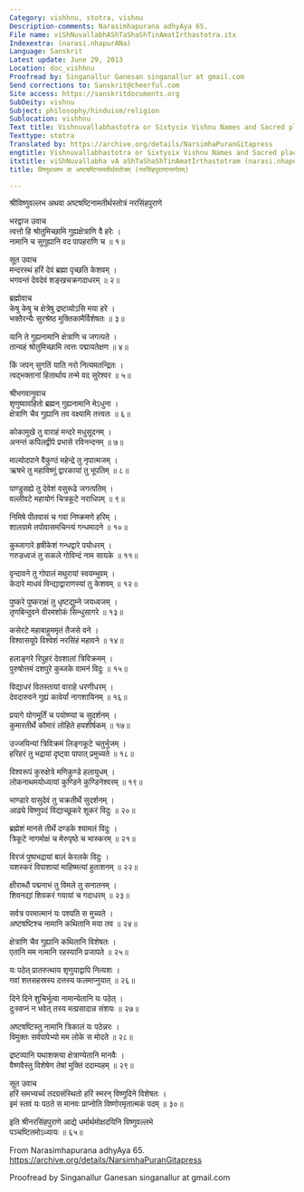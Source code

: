 ```yaml
---
Category: vishhnu, stotra, vishnu
Description-comments: Narasimhapurana adhyAya 65.
File name: viShNuvallabhAShTaShaShTinAmatIrthastotra.itx
Indexextra: (narasi.nhapurANa)
Language: Sanskrit
Latest update: June 29, 2013
Location: doc_vishhnu
Proofread by: Singanallur Ganesan singanallur at gmail.com
Send corrections to: Sanskrit@cheerful.com
Site access: https://sanskritdocuments.org
SubDeity: vishnu
Subject: philosophy/hinduism/religion
Sublocation: vishhnu
Text title: Vishnuvallabhastotra or Sixtysix Vishnu Names and Sacred places
Texttype: stotra
Translated by: https://archive.org/details/NarsimhaPuranGitapress
engtitle: Vishnuvallabhastotra or Sixtysix Vishnu Names and Sacred places
itxtitle: viShNuvallabha vA aShTaShaShTinAmatIrthastotram (narasi.nhapurANAntargatam)
title: विष्णुवल्लभ वा अष्टषष्टिनामतीर्थस्तोत्रम् (नरसिंहपुराणान्तर्गतम्)

---
```

  
 श्रीविष्णुवल्लभ अथवा अष्टषष्टिनामतीर्थस्तोत्रं नरसिंहपुराणे   
  
भरद्वाज उवाच  
त्वत्तो हि श्रोतुमिच्छामि गुह्यक्षेत्राणि वै हरेः ।  
नामानि च सुगुह्यानि वद पापहराणि च ॥ १॥  
  
सूत उवाच  
मन्दरस्थं हरिं देवं ब्रह्मा पृच्छति केशवम् ।  
भगवन्तं देवदेवं शङ्खचक्रगदाधरम् ॥ २॥  
  
ब्रह्मोवाच  
केषु केषु च क्षेत्रेषु द्रष्टव्योऽसि मया हरे ।  
भक्तैरन्यैः सुरश्रेष्ठ मुक्तिकामैर्विशेषतः ॥ ३॥  
  
यानि ते गुह्यनामानि क्षेत्राणि च जगत्पते ।  
तान्यहं श्रोतुमिच्छामि त्वत्तः पद्मायतेक्षण ॥ ४॥  
  
किं जपन् सुगतिं याति नरो नित्यमतन्द्रितः ।  
त्वद्भक्तानां हितार्थाय तन्मे वद सुरेश्वर ॥ ५॥  
  
श्रीभगवानुवाच  
शृणुष्वावहितो ब्रह्मन् गुह्यनामानि मेऽधुना ।  
क्षेत्राणि चैव गुह्यानि तव वक्ष्यामि तत्त्वतः ॥ ६॥  
  
कोकामुखे तु वाराहं मन्दरे मधुसूदनम् ।  
अनन्तं कपिलद्वीपे प्रभासे रविनन्दनम् ॥ ७॥  
  
माल्योदपाने वैकुण्ठं महेन्द्रे तु नृपात्मजम् ।  
ऋषभे तु महाविष्णुं द्वारकायां तु भूपतिम् ॥ ८॥  
  
पाण्डुसह्ये तु देवेशं वसुरूढे जगत्पतिम् ।  
वल्लीवटे महायोगं चित्रकूटे नराधिपम् ॥ ९॥  
  
निमिषे पीतवासं च गवां निष्क्रमणे हरिम् ।  
शालग्रामे तपोवासमचिन्त्यं गन्धमादने ॥ १०॥  
  
कुब्जागारे हृषीकेशं गन्धद्वारे पयोधरम् ।  
गरुडध्वजं तु सकले गोविन्दं नाम सायके ॥ ११॥  
  
वृन्दावने तु गोपालं मथुरायां स्वयम्भुवम् ।  
केदारे माधवं विन्द्याद्वाराणस्यां तु केशवम् ॥ १२॥  
  
पुष्करे पुष्कराक्षं तु धृष्टद्युम्ने जयध्वजम् ।  
तृणबिन्दुवने वीरमशोकं सिन्धुसागरे ॥ १३॥  
  
कसेरटे महाबाहुममृतं तैजसे वने ।  
विश्वासयूपे विश्वेशं नरसिंहं महावने ॥ १४॥  
  
हलाङ्गरे रिपुहरं देवशालां त्रिविक्रमम् ।  
पुरुषोत्तमं दशपुरे कुब्जके वामनं विदुः ॥ १५॥  
  
विद्याधरं वितस्तायां वाराहे धरणीधरम् ।  
देवदारुवने गुह्यं कावेर्यां नागशायिनम् ॥ १६॥  
  
प्रयागे योगमूर्तिं च पयोष्ण्यां च सुदर्शनम् ।  
कुमारतीर्थे कौमारं लोहिते हयशीर्षकम् ॥ १७॥  
  
उज्जयिन्यां त्रिविक्रमं लिङ्गकूटे चतुर्भुजम् ।  
हरिहरं तु भद्रायां दृष्ट्वा पापात् प्रमुच्यते ॥ १८॥  
  
विश्वरूपं कुरुक्षेत्रे मणिकुण्डे हलायुधम् ।  
लोकनाथमयोध्यायां कुण्डिने कुण्डिनेश्वरम् ॥ १९॥  
  
भाण्डारे वासुदेवं तु चक्रतीर्थे सुदर्शनम् ।  
आढ्ये विष्णुपदं विद्याच्छूकरे शूकरं विदुः ॥ २०॥  
  
ब्रह्मेशं मानसे तीर्थे दण्डके श्यामलं विदुः ।  
त्रिकूटे नागमोक्षं च मेरुपृष्ठे च भास्करम् ॥ २१॥  
  
विरजं पुष्पभद्रायां बालं केरलके विदुः ।  
यशस्करं विपाशायां माहिष्मत्यां हुताशनम् ॥ २२॥  
  
क्षीराब्धौ पद्मनाभं तु विमले तु सनातनम् ।  
शिवनद्यां शिवकरं गयायां च गदाधरम् ॥ २३॥  
  
सर्वत्र परमात्मानं यः पश्यति स मुच्यते ।  
अष्टषष्टिश्च नामानि कथितानि मया तव ॥ २४॥  
  
क्षेत्राणि चैव गुह्यानि कथितानि विशेषतः ।  
एतानि मम नामानि रहस्यानि प्रजापते ॥ २५॥  
  
यः पठेत् प्रातरुत्थाय शृणुयाद्वापि नित्यशः ।  
गवां शतसहस्रस्य दत्तस्य फलमाप्नुयात् ॥ २६॥  
  
दिने दिने शुचिर्भूत्वा नामान्येतानि यः पठेत् ।  
दुःस्वप्नं न भवेत् तस्य मत्प्रसादान्न संशयः ॥ २७॥  
  
अष्टषष्टिस्तु नामानि त्रिकालं यः पठेन्नरः ।  
विमुक्तः सर्वपापेभ्यो मम लोके स मोदते ॥ २८॥  
  
द्रष्टव्यानि यथाशक्त्या क्षेत्राण्येतानि मानवैः ।  
वैष्णवैस्तु विशेषेण तेषां मुक्तिं ददाम्यहम् ॥ २९॥  
  
सूत उवाच  
हरिं समभ्यर्च्य तदग्रसंस्थितो हरिं स्मरन् विष्णुदिने विशेषतः ।  
इमं स्तवं यः पठते स मानवः प्राप्नोति विष्णोरमृतात्मकं पदम् ॥ ३०॥  
  
इति श्रीनरसिंहपुराणे आद्ये धर्मार्थमोक्षदयिनि विष्णुवल्लभे  
पञ्चष्टितमोऽध्यायः ॥ ६५॥  
  
  
From Narasimhapurana adhyAya 65.  
https://archive.org/details/NarsimhaPuranGitapress  
  
Proofread by Singanallur Ganesan singanallur at gmail.com  
  
